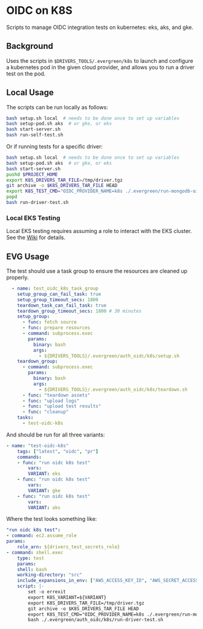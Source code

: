 # OIDC on K8S

Scripts to manage OIDC integration tests on kubernetes: eks, aks, and gke.

## Background

Uses the scripts in `$DRIVERS_TOOLS/.evergreen/k8s` to launch and configure
a kubernetes pod in the given cloud provider, and allows you to run a driver
test on the pod.

## Local Usage

The scripts can be run locally as follows:

```bash
bash setup.sh local  # needs to be done once to set up variables
bash setup-pod.sh aks  # or gke, or eks
bash start-server.sh
bash run-self-test.sh
```

Or if running tests for a specific driver:

```bash
bash setup.sh local  # needs to be done once to set up variables
bash setup-pod.sh aks  # or gke, or eks
bash start-server.sh
pushd $PROJECT_HOME
export K8S_DRIVERS_TAR_FILE=/tmp/driver.tgz
git archive -o $K8S_DRIVERS_TAR_FILE HEAD
export K8S_TEST_CMD="OIDC_PROVIDER_NAME=k8s ./.evergreen/run-mongodb-oidc-test.sh"
popd
bash run-driver-test.sh
```

### Local EKS Testing

Local EKS testing requires assuming a role to interact with the EKS cluster.
See the [Wiki](https://wiki.corp.mongodb.com/display/DRIVERS/Using+AWS+Secrets+Manager+to+Store+Testing+Secrets) for details.


## EVG Usage

The test should use a task group to ensure the resources are cleaned up properly.

```yaml
  - name: test_oidc_k8s_task_group
    setup_group_can_fail_task: true
    setup_group_timeout_secs: 1800
    teardown_task_can_fail_task: true
    teardown_group_timeout_secs: 1800 # 30 minutes
    setup_group:
      - func: fetch source
      - func: prepare resources
      - command: subprocess.exec
        params:
          binary: bash
          args:
            - ${DRIVERS_TOOLS}/.evergreen/auth_oidc/k8s/setup.sh
    teardown_group:
      - command: subprocess.exec
        params:
          binary: bash
          args:
            - ${DRIVERS_TOOLS}/.evergreen/auth_oidc/k8s/teardown.sh
      - func: "teardown assets"
      - func: "upload logs"
      - func: "upload test results"
      - func: "cleanup"
    tasks:
      - test-oidc-k8s
```

And should be run for all three variants:

```yaml
- name: "test-oidc-k8s"
    tags: ["latest", "oidc", "pr"]
    commands:
    - func: "run oidc k8s test"
        vars:
        VARIANT: eks
    - func: "run oidc k8s test"
        vars:
        VARIANT: gke
    - func: "run oidc k8s test"
        vars:
        VARIANT: aks
```

Where the test looks something like:

```yaml
"run oidc k8s test":
- command: ec2.assume_role
params:
    role_arn: ${drivers_test_secrets_role}
- command: shell.exec
    type: test
    params:
    shell: bash
    working-directory: "src"
    include_expansions_in_env: ["AWS_ACCESS_KEY_ID", "AWS_SECRET_ACCESS_KEY", "AWS_SESSION_TOKEN"]
    script: |-
        set -o errexit
        export K8S_VARIANT=${VARIANT}
        export K8S_DRIVERS_TAR_FILE=/tmp/driver.tgz
        git archive -o $K8S_DRIVERS_TAR_FILE HEAD
        export K8S_TEST_CMD="OIDC_PROVIDER_NAME=k8s ./.evergreen/run-mongodb-oidc-test.sh"
        bash ./.evergreen/auth_oidc/k8s/run-driver-test.sh
```
